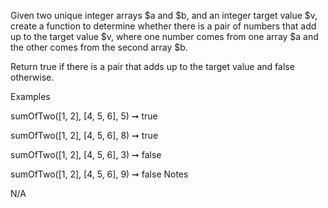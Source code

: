 Given two unique integer arrays $a and $b, and an integer target value $v, create a function to determine whether there is a pair of numbers that add up to the target value $v, where one number comes from one array $a and the other comes from the second array $b.

Return true if there is a pair that adds up to the target value and false otherwise.

Examples

sumOfTwo([1, 2], [4, 5, 6], 5) ➞ true

sumOfTwo([1, 2], [4, 5, 6], 8) ➞ true

sumOfTwo([1, 2], [4, 5, 6], 3) ➞ false

sumOfTwo([1, 2], [4, 5, 6], 9) ➞ false
Notes

N/A
